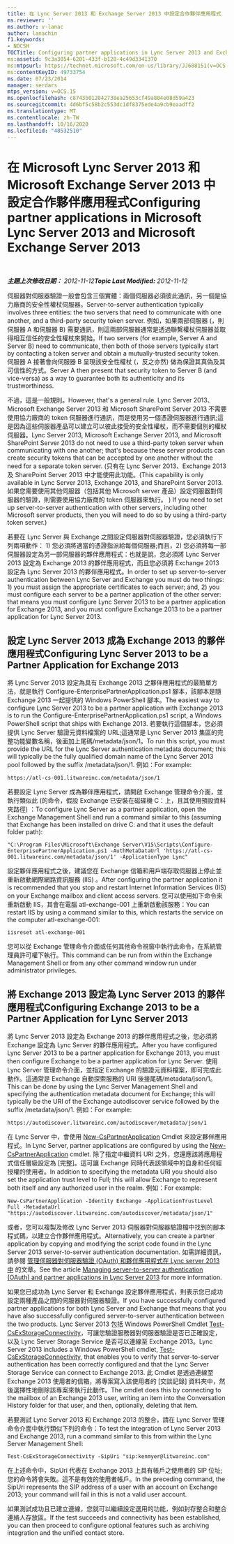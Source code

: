 ```yaml
---
title: 在 Lync Server 2013 和 Exchange Server 2013 中設定合作夥伴應用程式
ms.reviewer: ''
ms.author: v-lanac
author: lanachin
f1.keywords:
- NOCSH
TOCTitle: Configuring partner applications in Lync Server 2013 and Exchange Server 2013
ms:assetid: 9c3a3054-6201-433f-b128-4c49d3341370
ms:mtpsurl: https://technet.microsoft.com/en-us/library/JJ688151(v=OCS.15)
ms:contentKeyID: 49733754
ms.date: 07/23/2014
manager: serdars
mtps_version: v=OCS.15
ms.openlocfilehash: c8743b012042738ea25653cf49a804e08d59a423
ms.sourcegitcommit: 4d6bf5c58b2c553dc1df8375ede4a9cb9eaadff2
ms.translationtype: MT
ms.contentlocale: zh-TW
ms.lasthandoff: 10/16/2020
ms.locfileid: "48532510"
---
```

# <a name="configuring-partner-applications-in-microsoft-lync-server-2013-and-microsoft-exchange-server-2013"></a><span data-ttu-id="3386d-102">在 Microsoft Lync Server 2013 和 Microsoft Exchange Server 2013 中設定合作夥伴應用程式</span><span class="sxs-lookup"><span data-stu-id="3386d-102">Configuring partner applications in Microsoft Lync Server 2013 and Microsoft Exchange Server 2013</span></span>

<div data-xmlns="http://www.w3.org/1999/xhtml">

<div class="topic" data-xmlns="http://www.w3.org/1999/xhtml" data-msxsl="urn:schemas-microsoft-com:xslt" data-cs="https://msdn.microsoft.com/">

<div data-asp="https://msdn2.microsoft.com/asp">



</div>

<div id="mainSection">

<div id="mainBody">

<span> </span>

<span data-ttu-id="3386d-103">_**主題上次修改日期：** 2012-11-12_</span><span class="sxs-lookup"><span data-stu-id="3386d-103">_**Topic Last Modified:** 2012-11-12_</span></span>

<span data-ttu-id="3386d-104">伺服器對伺服器驗證一般會包含三個實體：兩個伺服器必須彼此通訊，另一個是協力廠商的安全性權杖伺服器。</span><span class="sxs-lookup"><span data-stu-id="3386d-104">Server-to-server authentication typically involves three entities: the two servers that need to communicate with one another, and a third-party security token server.</span></span> <span data-ttu-id="3386d-105">例如，如果兩部伺服器 (，則伺服器 A 和伺服器 B) 需要通訊，則這兩部伺服器通常是透過聯繫權杖伺服器並取得相互信任的安全性權杖來開始。</span><span class="sxs-lookup"><span data-stu-id="3386d-105">If two servers (for example, Server A and Server B) need to communicate, then both of those servers typically start by contacting a token server and obtain a mutually-trusted security token.</span></span> <span data-ttu-id="3386d-106">伺服器 A 接著會向伺服器 B 呈現該安全性權杖 (，反之亦然) 做為保證其真偽及其可信性的方式。</span><span class="sxs-lookup"><span data-stu-id="3386d-106">Server A then present that security token to Server B (and vice-versa) as a way to guarantee both its authenticity and its trustworthiness.</span></span>

<span data-ttu-id="3386d-107">不過，這是一般規則。</span><span class="sxs-lookup"><span data-stu-id="3386d-107">However, that's a general rule.</span></span> <span data-ttu-id="3386d-108">Lync Server 2013、Microsoft Exchange Server 2013 和 Microsoft SharePoint Server 2013 不需要使用協力廠商的 token 伺服器進行通訊，而是使用另一個憑證伺服器進行通訊;這是因為這些伺服器產品可以建立可以彼此接受的安全性權杖，而不需要個別的權杖伺服器。</span><span class="sxs-lookup"><span data-stu-id="3386d-108">Lync Server 2013, Microsoft Exchange Server 2013, and Microsoft SharePoint Server 2013 do not need to use a third-party token server when communicating with one another; that's because these server products can create security tokens that can be accepted by one another without the need for a separate token server.</span></span> <span data-ttu-id="3386d-109"> (只有在 Lync Server 2013、Exchange 2013 及 SharePoint Server 2013 中才能使用此功能。</span><span class="sxs-lookup"><span data-stu-id="3386d-109">(This capability is only available in Lync Server 2013, Exchange 2013, and SharePoint Server 2013.</span></span> <span data-ttu-id="3386d-110">如果您需要使用其他伺服器（包括其他 Microsoft server 產品）設定伺服器對伺服器的驗證，則需要使用協力廠商的 token 伺服器來執行。 ) </span><span class="sxs-lookup"><span data-stu-id="3386d-110">If you need to set up server-to-server authentication with other servers, including other Microsoft server products, then you will need to do so by using a third-party token server.)</span></span>

<span data-ttu-id="3386d-111">若要在 Lync Server 與 Exchange 之間設定伺服器對伺服器驗證，您必須執行下列兩項動作： 1) 您必須將適當的憑證指派給每個伺服器;而且，2) 您必須將每一部伺服器設定為另一部伺服器的夥伴應用程式：也就是說，您必須將 Lync Server 2013 設定為 Exchange 2013 的夥伴應用程式，而且您必須將 Exchange 2013 設定為 Lync Server 2013 的夥伴應用程式。</span><span class="sxs-lookup"><span data-stu-id="3386d-111">In order to set up server-to-server authentication between Lync Server and Exchange you must do two things: 1) you must assign the appropriate certificates to each server; and, 2) you must configure each server to be a partner application of the other server: that means you must configure Lync Server 2013 to be a partner application for Exchange 2013, and you must configure Exchange 2013 to be a partner application for Lync Server 2013.</span></span>

<div>

## <a name="configuring-lync-server-2013-to-be-a-partner-application-for-exchange-2013"></a><span data-ttu-id="3386d-112">設定 Lync Server 2013 成為 Exchange 2013 的夥伴應用程式</span><span class="sxs-lookup"><span data-stu-id="3386d-112">Configuring Lync Server 2013 to be a Partner Application for Exchange 2013</span></span>

<span data-ttu-id="3386d-113">將 Lync Server 2013 設定為具有 Exchange 2013 之夥伴應用程式的最簡單方法，就是執行 Configure-EnterprisePartnerApplication.ps1 腳本，該腳本是隨 Exchange 2013 一起提供的 Windows PowerShell 腳本。</span><span class="sxs-lookup"><span data-stu-id="3386d-113">The easiest way to configure Lync Server 2013 to be a partner application with Exchange 2013 is to run the Configure-EnterprisePartnerApplication.ps1 script, a Windows PowerShell script that ships with Exchange 2013.</span></span> <span data-ttu-id="3386d-114">若要執行這個腳本，您必須提供 Lync Server 驗證元資料檔案的 URL;這通常是 Lync Server 2013 集區的完整功能變數名稱，後面加上尾碼/metadata/json/1。</span><span class="sxs-lookup"><span data-stu-id="3386d-114">To run this script, you must provide the URL for the Lync Server authentication metadata document; this will typically be the fully qualified domain name of the Lync Server 2013 pool followed by the suffix /metadata/json/1.</span></span> <span data-ttu-id="3386d-115">例如：</span><span class="sxs-lookup"><span data-stu-id="3386d-115">For example:</span></span>

    https://atl-cs-001.litwareinc.com/metadata/json/1

<span data-ttu-id="3386d-116">若要設定 Lync Server 成為夥伴應用程式，請開啟 Exchange 管理命令介面，並執行類似此 (的命令，假設 Exchange 已安裝在磁碟機 C：上，且其使用預設資料夾路徑) ：</span><span class="sxs-lookup"><span data-stu-id="3386d-116">To configure Lync Server as a partner application, open the Exchange Management Shell and run a command similar to this (assuming that Exchange has been installed on drive C: and that it uses the default folder path):</span></span>

    "C:\Program Files\Microsoft\Exchange Server\V15\Scripts\Configure-EnterprisePartnerApplication.ps1 -AuthMetaDataUrl 'https://atl-cs-001.litwareinc.com/metadata/json/1' -ApplicationType Lync"

<span data-ttu-id="3386d-117">設定夥伴應用程式之後，建議您在 Exchange 信箱和用戶端存取伺服器上停止並重新啟動網際網路資訊服務 (IIS) 。</span><span class="sxs-lookup"><span data-stu-id="3386d-117">After configuring the partner application it is recommended that you stop and restart Internet Information Services (IIS) on your Exchange mailbox and client access servers.</span></span> <span data-ttu-id="3386d-118">您可以使用如下命令來重新啟動 IIS，其會在電腦 atl-exchange-001 上重新啟動該服務：</span><span class="sxs-lookup"><span data-stu-id="3386d-118">You can restart IIS by using a command similar to this, which restarts the service on the computer atl-exchange-001:</span></span>

    iisreset atl-exchange-001

<span data-ttu-id="3386d-119">您可以從 Exchange 管理命令介面或任何其他命令視窗中執行此命令，在系統管理員許可權下執行。</span><span class="sxs-lookup"><span data-stu-id="3386d-119">This command can be run from within the Exchange Management Shell or from any other command window run under administrator privileges.</span></span>

</div>

<div>

## <a name="configuring-exchange-2013-to-be-a-partner-application-for-lync-server-2013"></a><span data-ttu-id="3386d-120">將 Exchange 2013 設定為 Lync Server 2013 的夥伴應用程式</span><span class="sxs-lookup"><span data-stu-id="3386d-120">Configuring Exchange 2013 to be a Partner Application for Lync Server 2013</span></span>

<span data-ttu-id="3386d-121">將 Lync Server 2013 設定為 Exchange 2013 的夥伴應用程式之後，您必須將 Exchange 設定為 Lync Server 的夥伴應用程式。</span><span class="sxs-lookup"><span data-stu-id="3386d-121">After you have configured Lync Server 2013 to be a partner application for Exchange 2013, you must then configure Exchange to be a partner application for Lync Server.</span></span> <span data-ttu-id="3386d-122">使用 Lync Server 管理命令介面，並指定 Exchange 的驗證元資料檔案，即可完成此動作。這通常是 Exchange 自動探索服務的 URI 後接尾碼/metadata/json/1。</span><span class="sxs-lookup"><span data-stu-id="3386d-122">This can be done by using the Lync Server Management Shell and specifying the authentication metadata document for Exchange; this will typically be the URI of the Exchange autodiscover service followed by the suffix /metadata/json/1.</span></span> <span data-ttu-id="3386d-123">例如：</span><span class="sxs-lookup"><span data-stu-id="3386d-123">For example:</span></span>

    https://autodiscover.litwareinc.com/autodiscover/metadata/json/1

<span data-ttu-id="3386d-124">在 Lync Server 中，會使用 [New-CsPartnerApplication](https://technet.microsoft.com/library/JJ204628(v=OCS.15)) Cmdlet 來設定夥伴應用程式。</span><span class="sxs-lookup"><span data-stu-id="3386d-124">In Lync Server, partner applications are configured by using the [New-CsPartnerApplication](https://technet.microsoft.com/library/JJ204628(v=OCS.15)) cmdlet.</span></span> <span data-ttu-id="3386d-125">除了指定中繼資料 URI 之外，您還應該將應用程式信任層級設定為 [完整]。這可讓 Exchange 同時代表該領域中的自身和任何經授權的使用者。</span><span class="sxs-lookup"><span data-stu-id="3386d-125">In addition to specifying the metadata URI you should also set the application trust level to Full; this will allow Exchange to represent both itself and any authorized user in the realm.</span></span> <span data-ttu-id="3386d-126">例如：</span><span class="sxs-lookup"><span data-stu-id="3386d-126">For example:</span></span>

    New-CsPartnerApplication -Identity Exchange -ApplicationTrustLevel Full -MetadataUrl "https://autodiscover.litwareinc.com/autodiscover/metadata/json/1"

<span data-ttu-id="3386d-127">或者，您可以複製及修改 Lync Server 2013 伺服器對伺服器驗證檔中找到的腳本程式碼，以建立合作夥伴應用程式。</span><span class="sxs-lookup"><span data-stu-id="3386d-127">Alternatively, you can create a partner application by copying and modifying the script code found in the Lync Server 2013 server-to-server authentication documentation.</span></span> <span data-ttu-id="3386d-128">如需詳細資訊，請參閱 [管理伺服器對伺服器驗證 (OAuth) 和夥伴應用程式在 Lync server 2013 中](lync-server-2013-managing-server-to-server-authentication-oauth-and-partner-applications.md) 的文章。</span><span class="sxs-lookup"><span data-stu-id="3386d-128">See the article [Managing server-to-server authentication (OAuth) and partner applications in Lync Server 2013](lync-server-2013-managing-server-to-server-authentication-oauth-and-partner-applications.md) for more information.</span></span>

<span data-ttu-id="3386d-129">如果您已成功為 Lync Server 和 Exchange 設定夥伴應用程式，則表示您已成功設定兩種產品之間的伺服器對伺服器驗證。</span><span class="sxs-lookup"><span data-stu-id="3386d-129">If you have successfully configured partner applications for both Lync Server and Exchange that means that you have also successfully configured server-to-server authentication between the two products.</span></span> <span data-ttu-id="3386d-130">Lync Server 2013 包括 Windows PowerShell Cmdlet [Test-CsExStorageConnectivity](https://technet.microsoft.com/library/JJ204740(v=OCS.15))，可讓您驗證服務器對伺服器驗證是否已正確設定，以及 Lync Server Storage Service 是否可以連線至 Exchange 2013。</span><span class="sxs-lookup"><span data-stu-id="3386d-130">Lync Server 2013 includes a Windows PowerShell cmdlet, [Test-CsExStorageConnectivity](https://technet.microsoft.com/library/JJ204740(v=OCS.15)), that enables you to verify that server-to-server authentication has been correctly configured and that the Lync Server Storage Service can connect to Exchange 2013.</span></span> <span data-ttu-id="3386d-131">此 Cmdlet 是透過連線至 Exchange 2013 使用者的信箱，將專案寫入該使用者的 [交談記錄] 資料夾中，然後選擇性地刪除該專案來執行此動作。</span><span class="sxs-lookup"><span data-stu-id="3386d-131">The cmdlet does this by connecting to the mailbox of an Exchange 2013 user, writing an item into the Conversation History folder for that user, and then, optionally, deleting that item.</span></span>

<span data-ttu-id="3386d-132">若要測試 Lync Server 2013 和 Exchange 2013 的整合，請在 Lync Server 管理命令介面中執行類似下列的命令：</span><span class="sxs-lookup"><span data-stu-id="3386d-132">To test the integration of Lync Server 2013 and Exchange 2013, run a command similar to this from within the Lync Server Management Shell:</span></span>

    Test-CsExStorageConnectivity -SipUri "sip:kenmyer@litwareinc.com"

<span data-ttu-id="3386d-133">在上述命令中，SipUri 代表在 Exchange 2013 上具有帳戶之使用者的 SIP 位址;您的命令將會失敗。這不是有效的使用者帳戶。</span><span class="sxs-lookup"><span data-stu-id="3386d-133">In the preceding command, the SipUri represents the SIP address of a user with an account on Exchange 2013; your command will fail in this is not a valid user account.</span></span>

<span data-ttu-id="3386d-134">如果測試成功且已建立連線，您就可以繼續設定選用的功能，例如封存整合和整合連絡人存放區。</span><span class="sxs-lookup"><span data-stu-id="3386d-134">If the test succeeds and connectivity has been established, you can then proceed to configure optional features such as archiving integration and the unified contact store.</span></span>

</div>

</div>

<span> </span>

</div>

</div>

</div>

